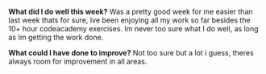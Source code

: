 **What did I do well this week?**
Was a pretty good week for me easier than last week thats for sure, Ive been enjoying all my work so far besides the 10+ hour codeacademy exercises. Im never too sure what I do well, as long as Im getting the work done.

 **What could I have done to improve?**
 Not too sure but a lot i guess, theres always room for improvement in all areas.
